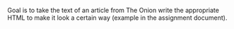 Goal is to take the text of an article from The Onion write the appropriate HTML to make it look a certain way (example in the assignment document).
